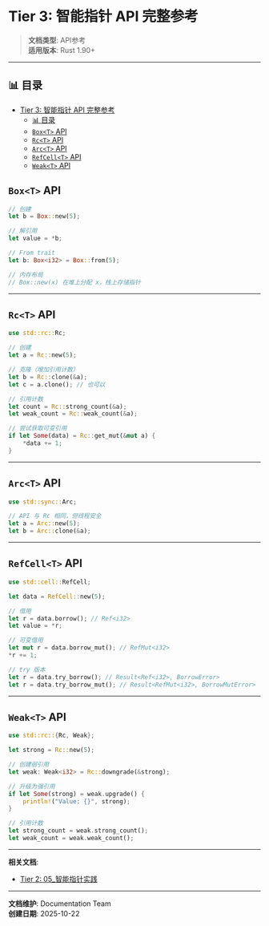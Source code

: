 ﻿# Tier 3: 智能指针 API 完整参考

> **文档类型**: API参考  
> **适用版本**: Rust 1.90+

---

## 📊 目录

- [Tier 3: 智能指针 API 完整参考](#tier-3-智能指针-api-完整参考)
  - [📊 目录](#-目录)
  - [`Box<T>` API](#boxt-api)
  - [`Rc<T>` API](#rct-api)
  - [`Arc<T>` API](#arct-api)
  - [`RefCell<T>` API](#refcellt-api)
  - [`Weak<T>` API](#weakt-api)

## `Box<T>` API

```rust
// 创建
let b = Box::new(5);

// 解引用
let value = *b;

// From trait
let b: Box<i32> = Box::from(5);

// 内存布局
// Box::new(x) 在堆上分配 x，栈上存储指针
```

---

## `Rc<T>` API

```rust
use std::rc::Rc;

// 创建
let a = Rc::new(5);

// 克隆（增加引用计数）
let b = Rc::clone(&a);
let c = a.clone(); // 也可以

// 引用计数
let count = Rc::strong_count(&a);
let weak_count = Rc::weak_count(&a);

// 尝试获取可变引用
if let Some(data) = Rc::get_mut(&mut a) {
    *data += 1;
}
```

---

## `Arc<T>` API

```rust
use std::sync::Arc;

// API 与 Rc 相同，但线程安全
let a = Arc::new(5);
let b = Arc::clone(&a);
```

---

## `RefCell<T>` API

```rust
use std::cell::RefCell;

let data = RefCell::new(5);

// 借用
let r = data.borrow(); // Ref<i32>
let value = *r;

// 可变借用
let mut r = data.borrow_mut(); // RefMut<i32>
*r += 1;

// try 版本
let r = data.try_borrow(); // Result<Ref<i32>, BorrowError>
let r = data.try_borrow_mut(); // Result<RefMut<i32>, BorrowMutError>
```

---

## `Weak<T>` API

```rust
use std::rc::{Rc, Weak};

let strong = Rc::new(5);

// 创建弱引用
let weak: Weak<i32> = Rc::downgrade(&strong);

// 升级为强引用
if let Some(strong) = weak.upgrade() {
    println!("Value: {}", strong);
}

// 引用计数
let strong_count = weak.strong_count();
let weak_count = weak.weak_count();
```

---

**相关文档**:

- [Tier 2: 05_智能指针实践](../tier_02_guides/05_智能指针实践.md)

---

**文档维护**: Documentation Team  
**创建日期**: 2025-10-22

